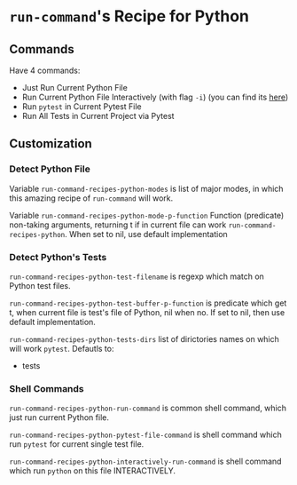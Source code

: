 # `run-command`'s Recipe for Python


## Commands
Have 4 commands:

   * Just Run Current Python File
   * Run Current Python File Interactively (with flag `-i`) (you can find its [here](https://docs.python.org/3/using/cmdline.html "Link to Offical Python Doc"))
   * Run `pytest` in Current Pytest File
   * Run All Tests in Current Project via Pytest

## Customization

### Detect Python File

Variable `run-command-recipes-python-modes` is list of major modes, in which this amazing recipe of `run-command` will work.

Variable `run-command-recipes-python-mode-p-function` Function (predicate) non-taking arguments, returning t if in current file can work `run-command-recipes-python`.
When set to nil, use default implementation

### Detect Python's Tests
`run-command-recipes-python-test-filename` is regexp which match on Python  test files.

`run-command-recipes-python-test-buffer-p-function` is predicate which get t, when current file is test's file of Python, nil when no. If set to nil, then use default implementation.

`run-command-recipes-python-tests-dirs` list of dirictories names on which will work `pytest`. Defautls to:
  * tests

### Shell Commands

`run-command-recipes-python-run-command` is common shell command, which just run current Python file.

`run-command-recipes-python-pytest-file-command` is shell command which run `pytest` for current single test file.

`run-command-recipes-python-interactively-run-command` is shell command which run `python` on this file INTERACTIVELY.

